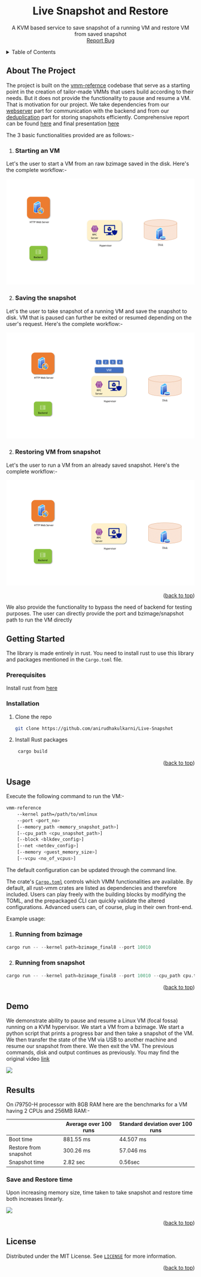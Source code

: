 <div align="center">
 <!-- #readme-top -->
 
 <a name="readme-top"></a>
<h1 align="center">Live Snapshot and Restore</h1>
  <p align="center">
    A KVM based service to save snapshot of a running VM and restore VM from saved snapshot
    <br />
    <!-- <a href="https://github.com/github_username/repo_name"><strong>Explore the docs »</strong></a> -->
    <!-- <br />
    <br />
    <a href="https://github.com/github_username/repo_name">View Demo</a>
    · -->
    <a href="https://github.com/anirudhakulkarni/Live-Snapshot/issues">Report Bug</a>
    
  </p>
</div>


<!-- TABLE OF CONTENTS -->
<details>
  <summary>Table of Contents</summary>
  <ol>
    <li>
      <a href="#about-the-project">About The Project</a>
    </li>
    <li>
      <a href="#getting-started">Getting Started</a>
      <ul>
        <li><a href="#prerequisites">Prerequisites</a></li>
        <li><a href="#installation">Installation</a></li>
      </ul>
    </li>
    <li><a href="#usage">Usage</a></li>
    <li><a href="#demo">Demo</a></li>
    <li><a href="#result">Result</a></li>
    <li><a href="#license">License</a></li>
  </ol>
</details>



<!-- ABOUT THE PROJECT -->
## About The Project

<!-- crates.io badge -->

The project is built on the [vmm-refernce](https://github.com/codenet/vmm-reference) codebase that serve as a starting point in the creation of tailor-made VMMs that users build according to their needs. But it does not provide the functionality to pause and resume a VM. That is motivation for our project.
We take dependencies from our [webserver](https://github.com/chintansheth1711/col732_project_webserver) part for communication with the backend and from our [deduplication](https://github.com/anirudhakulkarni/de-duplication) part for storing snapshots efficiently. Comprehensive report can be found [here](demo/report) and final presentation [here](https://csciitd-my.sharepoint.com/:p:/g/personal/cs5190421_iitd_ac_in/Ef0S-aVN80xNozJ0SArbvf4BwsbbDXQexnmG0p2YNFUJxg?e=JtQEOV) 

The 3 basic functionalities provided are as follows:- 

1. ### Starting an VM

Let's the user to start a VM from an raw bzimage saved in the disk. Here's the complete workflow:-

![](gifs/start.gif)


2. ### Saving the snapshot

Let's the user to take snapshot of a running VM and save the snapshot to disk. VM that is paused can further be exited or resumed depending on the user's request. Here's the complete workflow:-

![](gifs/save.gif)

2. ### Restoring VM from snapshot

Let's the user to run a VM from an already saved snapshot. Here's the complete workflow:-

![](gifs/restore.gif)

<p align="right">(<a href="#readme-top">back to top</a>)</p>

We also provide the functionality to bypass the need of backend for testing purposes. The user can directly provide the port and bzimage/snapshot path to run the VM directly

<!-- GETTING STARTED -->
## Getting Started

The library is made entirely in rust. You need to install rust to use this library and packages mentioned in the `Cargo.toml` file.
### Prerequisites

Install rust from [here](https://www.rust-lang.org/tools/install)

### Installation

1. Clone the repo
   ```sh
   git clone https://github.com/anirudhakulkarni/Live-Snapshot
   ```
2. Install Rust packages
   ```sh
    cargo build
    ```

<p align="right">(<a href="#readme-top">back to top</a>)</p>



<!-- USAGE EXAMPLES -->
## Usage

Execute the following command to run the VM:- 

```bash
vmm-reference                     
    --kernel path=/path/to/vmlinux
    --port <port_no>
    [--memory_path <memory_snapshot_path>]
    [--cpu_path <cpu_snapshot_path>]
    [--block <blkdev_config>]
    [--net <netdev_config>]
    [--memory <guest_memory_size>]
    [--vcpu <no_of_vcpus>]
```

The default configuration can be updated through the command line.

The crate's [`Cargo.toml`](Cargo.toml) controls which VMM functionalities are
available. By default, all rust-vmm crates are listed as dependencies and
therefore included. Users can play freely with the building blocks by modifying
the TOML, and the prepackaged CLI can quickly validate the altered
configurations. Advanced users can, of course, plug in their own front-end.

Example usage:

1. ### Running from bzimage

```rust
cargo run -- --kernel path=bzimage_final8 --port 10010  

```

2. ### Running from snapshot

```rust
cargo run -- --kernel path=bzimage_final8 --port 10010 --cpu_path cpu.txt --memory_path mem.txt
```


<p align="right">(<a href="#readme-top">back to top</a>)</p>


## Demo
We demonstrate ability to pause and resume a Linux VM (focal fossa) running on a KVM hypervisor. We start a VM from a bzimage. We start a python script that prints a progress bar and then take a snapshot of the VM. We then transfer the state of the VM via USB to another machine and resume our snapshot from there. We then exit the VM. The previous commands, disk and output continues as previously. You may find the original video [link](https://youtu.be/Hi0ueb6cBV4)

![](docs/demo.gif)
## Results

On i79750-H processor with 8GB RAM here are the benchmarks for a VM having 2 CPUs and 256MB RAM:- 

|  | Average over 100 runs | Standard deviation over 100 runs |
| ------------- | ------------- | ------------- |
| Boot time  | 881.55 ms | 44.507 ms |
| Restore from snapshot  | 300.26 ms  | 57.046 ms |
| Snapshot time  | 2.82 sec  | 0.56sec |


### Save and Restore time 
Upon increasing memory size, time taken to take snapshot and restore time both increases linearly. 


![](images/Picture1.png)



<p align="right">(<a href="#readme-top">back to top</a>)</p>



<!-- LICENSE -->
## License

Distributed under the MIT License. See 
[`LICENSE`](
    LICENSE
) for more information.

<p align="right">(<a href="#readme-top">back to top</a>)</p>





